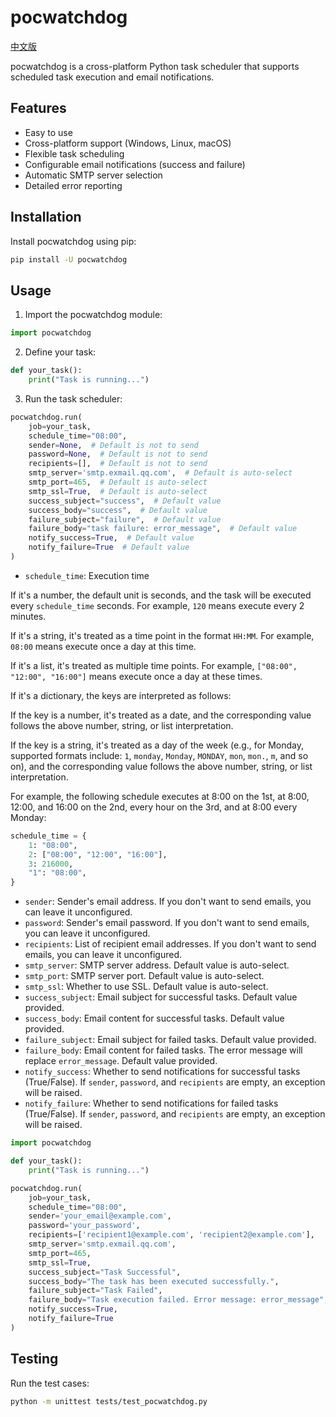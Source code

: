 # pocwatchdog

[中文版](README_CN.md)

pocwatchdog is a cross-platform Python task scheduler that supports scheduled task execution and email notifications.

## Features

- Easy to use
- Cross-platform support (Windows, Linux, macOS)
- Flexible task scheduling
- Configurable email notifications (success and failure)
- Automatic SMTP server selection
- Detailed error reporting

## Installation

Install pocwatchdog using pip:

```bash
pip install -U pocwatchdog
```

## Usage

1. Import the pocwatchdog module:

```python
import pocwatchdog
```

2. Define your task:

```python
def your_task():
    print("Task is running...")
```

3. Run the task scheduler:

```python:path/to/main.py
pocwatchdog.run(
    job=your_task, 
    schedule_time="08:00",
    sender=None,  # Default is not to send
    password=None,  # Default is not to send
    recipients=[],  # Default is not to send
    smtp_server='smtp.exmail.qq.com',  # Default is auto-select
    smtp_port=465,  # Default is auto-select
    smtp_ssl=True,  # Default is auto-select
    success_subject="success",  # Default value
    success_body="success",  # Default value
    failure_subject="failure",  # Default value
    failure_body="task failure: error_message",  # Default value
    notify_success=True,  # Default value
    notify_failure=True  # Default value
)
```

- `schedule_time`: Execution time

If it's a number, the default unit is seconds, and the task will be executed every `schedule_time` seconds. For example, `120` means execute every 2 minutes.

If it's a string, it's treated as a time point in the format `HH:MM`. For example, `08:00` means execute once a day at this time.

If it's a list, it's treated as multiple time points. For example, `["08:00", "12:00", "16:00"]` means execute once a day at these times.

If it's a dictionary, the keys are interpreted as follows:

If the key is a number, it's treated as a date, and the corresponding value follows the above number, string, or list interpretation.

If the key is a string, it's treated as a day of the week (e.g., for Monday, supported formats include: `1`, `monday`, `Monday`, `MONDAY`, `mon`, `mon.`, `m`, and so on), and the corresponding value follows the above number, string, or list interpretation.

For example, the following schedule executes at 8:00 on the 1st, at 8:00, 12:00, and 16:00 on the 2nd, every hour on the 3rd, and at 8:00 every Monday:

```python:path/to/main.py
schedule_time = {
    1: "08:00",
    2: ["08:00", "12:00", "16:00"],
    3: 216000,
    "1": "08:00",
}
```

- `sender`: Sender's email address. If you don't want to send emails, you can leave it unconfigured.
- `password`: Sender's email password. If you don't want to send emails, you can leave it unconfigured.
- `recipients`: List of recipient email addresses. If you don't want to send emails, you can leave it unconfigured.
- `smtp_server`: SMTP server address. Default value is auto-select.
- `smtp_port`: SMTP server port. Default value is auto-select.
- `smtp_ssl`: Whether to use SSL. Default value is auto-select.
- `success_subject`: Email subject for successful tasks. Default value provided.
- `success_body`: Email content for successful tasks. Default value provided.
- `failure_subject`: Email subject for failed tasks. Default value provided.
- `failure_body`: Email content for failed tasks. The error message will replace `error_message`. Default value provided.
- `notify_success`: Whether to send notifications for successful tasks (True/False). If `sender`, `password`, and `recipients` are empty, an exception will be raised.
- `notify_failure`: Whether to send notifications for failed tasks (True/False). If `sender`, `password`, and `recipients` are empty, an exception will be raised.

```python:path/to/main.py
import pocwatchdog

def your_task():
    print("Task is running...")

pocwatchdog.run(
    job=your_task, 
    schedule_time="08:00",
    sender='your_email@example.com',
    password='your_password',
    recipients=['recipient1@example.com', 'recipient2@example.com'],
    smtp_server='smtp.exmail.qq.com',
    smtp_port=465,
    smtp_ssl=True,
    success_subject="Task Successful",
    success_body="The task has been executed successfully.",
    failure_subject="Task Failed",
    failure_body="Task execution failed. Error message: error_message",
    notify_success=True,
    notify_failure=True
)
```

## Testing

Run the test cases:

```bash
python -m unittest tests/test_pocwatchdog.py
```